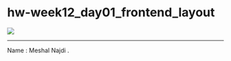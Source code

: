 # hw-week12_day01_frontend_layout
![](https://github.com/Tuwaiq-NET01/hw-week12_day01_frontend_layout/blob/main/lab.png)

---------------------------

Name : Meshal Najdi .